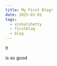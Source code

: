 ```yaml
---
title: My First Blog!
date: 2025-01-01
tags:
  - vishalshetty
  - firstblog
  - blog
---
```

It

is so good